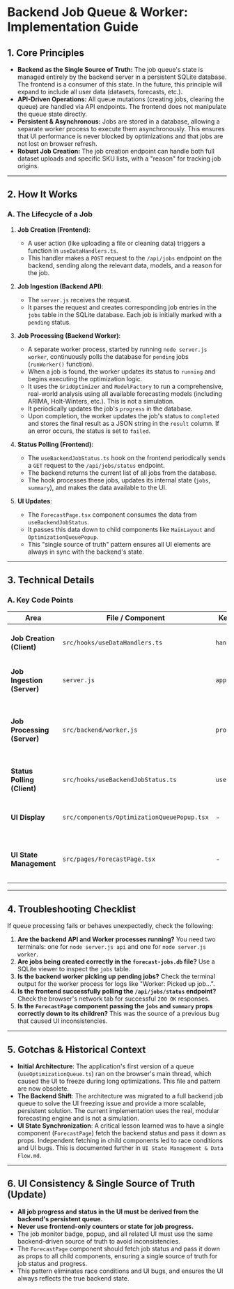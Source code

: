 # Backend Job Queue & Worker: Implementation Guide

## 1. Core Principles

- **Backend as the Single Source of Truth:** The job queue's state is managed entirely by the backend server in a persistent SQLite database. The frontend is a consumer of this state. In the future, this principle will expand to include all user data (datasets, forecasts, etc.).
- **API-Driven Operations:** All queue mutations (creating jobs, clearing the queue) are handled via API endpoints. The frontend does not manipulate the queue state directly.
- **Persistent & Asynchronous:** Jobs are stored in a database, allowing a separate worker process to execute them asynchronously. This ensures that UI performance is never blocked by optimizations and that jobs are not lost on browser refresh.
- **Robust Job Creation:** The job creation endpoint can handle both full dataset uploads and specific SKU lists, with a "reason" for tracking job origins.

---

## 2. How It Works

### A. The Lifecycle of a Job

1.  **Job Creation (Frontend)**:
    - A user action (like uploading a file or cleaning data) triggers a function in `useDataHandlers.ts`.
    - This handler makes a `POST` request to the `/api/jobs` endpoint on the backend, sending along the relevant data, models, and a reason for the job.

2.  **Job Ingestion (Backend API)**:
    - The `server.js` receives the request.
    - It parses the request and creates corresponding job entries in the `jobs` table in the SQLite database. Each job is initially marked with a `pending` status.

3.  **Job Processing (Backend Worker)**:
    - A separate worker process, started by running `node server.js worker`, continuously polls the database for `pending` jobs (`runWorker()` function).
    - When a job is found, the worker updates its status to `running` and begins executing the optimization logic.
    - It uses the `GridOptimizer` and `ModelFactory` to run a comprehensive, real-world analysis using all available forecasting models (including ARIMA, Holt-Winters, etc.). This is not a simulation.
    - It periodically updates the job's `progress` in the database.
    - Upon completion, the worker updates the job's status to `completed` and stores the final result as a JSON string in the `result` column. If an error occurs, the status is set to `failed`.

4.  **Status Polling (Frontend)**:
    - The `useBackendJobStatus.ts` hook on the frontend periodically sends a `GET` request to the `/api/jobs/status` endpoint.
    - The backend returns the current list of all jobs from the database.
    - The hook processes these jobs, updates its internal state (`jobs`, `summary`), and makes the data available to the UI.

5.  **UI Updates**:
    - The `ForecastPage.tsx` component consumes the data from `useBackendJobStatus`.
    - It passes this data down to child components like `MainLayout` and `OptimizationQueuePopup`.
    - This "single source of truth" pattern ensures all UI elements are always in sync with the backend's state.

---

## 3. Technical Details

### A. Key Code Points

| Area                     | File / Component                     | Key Function / Hook         | Purpose                                                      |
| ------------------------ | ------------------------------------ | --------------------------- | ------------------------------------------------------------ |
| **Job Creation (Client)**| `src/hooks/useDataHandlers.ts`       | `handleDataUpload`          | Submits job requests to the backend API.                     |
| **Job Ingestion (Server)**| `server.js`         | `app.post('/api/jobs')`     | Creates job records in the SQLite database.                  |
| **Job Processing (Server)**| `src/backend/worker.js`         | `processJob`  | Fetches and executes pending jobs using the `GridOptimizer` and `ModelFactory`.         |
| **Status Polling (Client)**| `src/hooks/useBackendJobStatus.ts`   | `useBackendJobStatus`       | Periodically fetches job status from the backend.            |
| **UI Display**           | `src/components/OptimizationQueuePopup.tsx` | -                   | Renders the job queue and progress to the user.              |
| **UI State Management**  | `src/pages/ForecastPage.tsx`         | -                           | Acts as the single source of truth for all job-related UI.   |

---

## 4. Troubleshooting Checklist

If queue processing fails or behaves unexpectedly, check the following:

1.  **Are the backend API and Worker processes running?** You need two terminals: one for `node server.js api` and one for `node server.js worker`.
2.  **Are jobs being created correctly in the `forecast-jobs.db` file?** Use a SQLite viewer to inspect the `jobs` table.
3.  **Is the backend worker picking up pending jobs?** Check the terminal output for the worker process for logs like "Worker: Picked up job...".
4.  **Is the frontend successfully polling the `/api/jobs/status` endpoint?** Check the browser's network tab for successful `200 OK` responses.
5.  **Is the `ForecastPage` component passing the `jobs` and `summary` props correctly down to its children?** This was the source of a previous bug that caused UI inconsistencies.

---

## 5. Gotchas & Historical Context

- **Initial Architecture**: The application's first version of a queue (`useOptimizationQueue.ts`) ran on the browser's main thread, which caused the UI to freeze during long optimizations. This file and pattern are now obsolete.
- **The Backend Shift**: The architecture was migrated to a full backend job queue to solve the UI freezing issue and provide a more scalable, persistent solution. The current implementation uses the real, modular forecasting engine and is not a simulation.
- **UI State Synchronization**: A critical lesson learned was to have a single component (`ForecastPage`) fetch the backend status and pass it down as props. Independent fetching in child components led to race conditions and UI bugs. This is documented further in `UI State Management & Data Flow.md`. 

---

## 6. UI Consistency & Single Source of Truth (Update)

- **All job progress and status in the UI must be derived from the backend's persistent queue.**
- **Never use frontend-only counters or state for job progress.**
- The job monitor badge, popup, and all related UI must use the same backend-driven source of truth to avoid inconsistencies.
- The `ForecastPage` component should fetch job status and pass it down as props to all child components, ensuring a single source of truth for job status and progress.
- This pattern eliminates race conditions and UI bugs, and ensures the UI always reflects the true backend state. 
